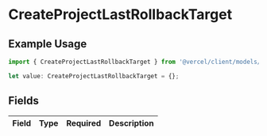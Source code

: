 # CreateProjectLastRollbackTarget

## Example Usage

```typescript
import { CreateProjectLastRollbackTarget } from '@vercel/client/models/operations';

let value: CreateProjectLastRollbackTarget = {};
```

## Fields

| Field | Type | Required | Description |
| ----- | ---- | -------- | ----------- |
